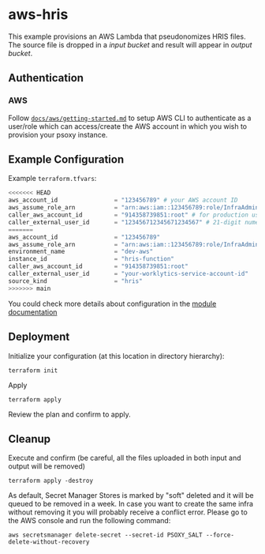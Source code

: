 # aws-hris

This example provisions an AWS Lambda that pseudonomizes HRIS files. The source file is dropped in a *input bucket* and
result will appear in *output bucket*.

## Authentication

### AWS
Follow [`docs/aws/getting-started.md`](../../../docs/aws/getting-started.md) to setup AWS CLI to
authenticate as a user/role which can access/create the AWS account in which you wish to provision
your psoxy instance.

## Example Configuration

Example `terraform.tfvars`:
```terraform
<<<<<<< HEAD
aws_account_id                = "123456789" # your AWS account ID
aws_assume_role_arn           = "arn:aws:iam::123456789:role/InfraAdmin" # sufficiently privileged role within your AWS account to provision necessary infra
caller_aws_account_id         = "914358739851:root" # for production use, this should be Worklytics' AWS account; for testing, it can be your own
caller_external_user_id       = "123456712345671234567" # 21-digit numeric string you should obtain from Worklytics
=======
aws_account_id                = "123456789"
aws_assume_role_arn           = "arn:aws:iam::123456789:role/InfraAdmin"
environment_name              = "dev-aws"
instance_id                   = "hris-function"
caller_aws_account_id         = "914358739851:root"
caller_external_user_id       = "your-worklytics-service-account-id"
source_kind                   = "hris"
>>>>>>> main
```

You could check more details about configuration in the [module documentation](../../modules/aws-bulk/readme.md)

## Deployment

Initialize your configuration (at this location in directory hierarchy):
```shell
terraform init
```

Apply
```shell
terraform apply
```

Review the plan and confirm to apply.

## Cleanup

Execute and confirm (be careful, all the files uploaded in both input and output will be removed)
```shell
terraform apply -destroy
```

As default, Secret Manager Stores is marked by "soft" deleted and it will be queued to be removed in a week. In case 
you want to create the same infra without removing it you will probably receive a conflict error. Please go to 
the AWS console and run the following command:

```shell
aws secretsmanager delete-secret --secret-id PSOXY_SALT --force-delete-without-recovery
```

